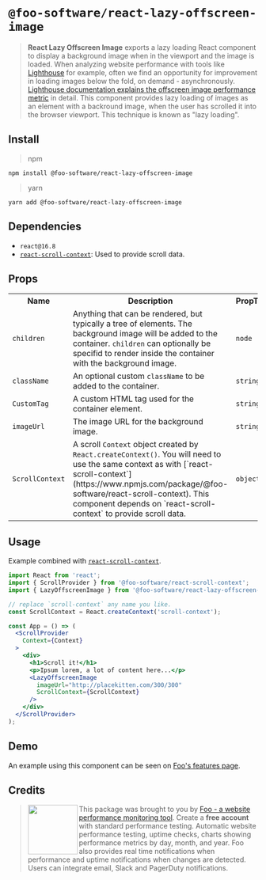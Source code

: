 # `@foo-software/react-lazy-offscreen-image`

> **React Lazy Offscreen Image** exports a lazy loading React component to display a background image when in the viewport and the image is loaded. When analyzing website performance with tools like [Lighthouse](https://developers.google.com/web/tools/lighthouse/) for example, often we find an opportunity for improvement in loading images below the fold, on demand - asynchronously. [Lighthouse documentation explains the offscreen image performance metric](https://developers.google.com/web/tools/lighthouse/audits/offscreen-images) in detail. This component provides lazy loading of images as an element with a backround image, when the user has scrolled it into the browser viewport. This technique is known as "lazy loading".

## Install

> npm

```
npm install @foo-software/react-lazy-offscreen-image
```

> yarn

```
yarn add @foo-software/react-lazy-offscreen-image
```

## Dependencies

- `react@16.8`
- [`react-scroll-context`](https://www.npmjs.com/package/@foo-software/react-scroll-context): Used to provide scroll data.

## Props

<table>
  <tr>
    <th>Name</th>
    <th>Description</th>
    <th>PropType</th>
    <th>Required</th>
    <th>Default</th>
  </tr>
  <tr>
    <td><code>children</code></td>
    <td>Anything that can be rendered, but typically a tree of elements. The background image will be added to the container. <code>children</code> can optionally be specifid to render inside the container with the background image.</td>
    <td><code>node</code></td>
    <td><code>false</code></td>
    <td><code>null</code></td>
  </tr>
  <tr>
    <td><code>className</code></td>
    <td>An optional custom <code>className</code> to be added to the container.</td>
    <td><code>string</code></td>
    <td><code>false</code></td>
    <td><code>null</code></td>
  </tr>
  <tr>
    <td><code>CustomTag</code></td>
    <td>A custom HTML tag used for the container element.</td>
    <td><code>string</code></td>
    <td><code>false</code></td>
    <td><code>div</code></td>
  </tr>
  <tr>
    <td><code>imageUrl</code></td>
    <td>The image URL for the background image.</td>
    <td><code>string</code></td>
    <td><code>true</code></td>
    <td><code>--</code></td>
  </tr>
  <tr>
    <td><code>ScrollContext</code></td>
    <td>A scroll <code>Context</code> object created by <code>React.createContext()</code>. You will need to use the same context as with [`react-scroll-context`](https://www.npmjs.com/package/@foo-software/react-scroll-context). This component depends on `react-scroll-context` to provide scroll data.</td>
    <td><code>object</code></td>
    <td><code>true</code></td>
    <td><code>--</code></td>
  </tr>
</table>

## Usage

Example combined with [`react-scroll-context`](https://www.npmjs.com/package/@foo-software/react-scroll-context).

```jsx
import React from 'react';
import { ScrollProvider } from '@foo-software/react-scroll-context';
import { LazyOffscreenImage } from '@foo-software/react-lazy-offscreen-image';

// replace `scroll-context` any name you like.
const ScrollContext = React.createContext('scroll-context');

const App = () => (
  <ScrollProvider
    Context={Context}
  >
    <div>
      <h1>Scroll it!</h1>
      <p>Ipsum lorem, a lot of content here...</p>
      <LazyOffscreenImage
        imageUrl="http://placekitten.com/300/300"
        ScrollContext={ScrollContext}
      />
    </div>
  </ScrollProvider>
);
```

## Demo

An example using this component can be seen on [Foo's features page](https://www.foo.software/features).

## Credits

> <img src="https://s3.amazonaws.com/foo.software/images/logo-200x200.png" width="100" height="100" align="left" /> This package was brought to you by [Foo - a website performance monitoring tool](https://www.foo.software). Create a **free account** with standard performance testing. Automatic website performance testing, uptime checks, charts showing performance metrics by day, month, and year. Foo also provides real time notifications when performance and uptime notifications when changes are detected. Users can integrate email, Slack and PagerDuty notifications.

